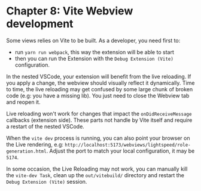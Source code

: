 # Chapter 8: Vite Webview development

Some views relies on Vite to be built. As a developer, you need first to:

- run `yarn run webpack`, this way the extension will be able to start
- then you can run the Extension with the `Debug Extension (Vite)`
  configuration.

In the nested VSCode, your extension will benefit from the live reloading. If
you apply a change, the webview should visually reflect it dynamically. Time to
time, the live reloading may get confused by some large chunk of broken code
(e.g: you have a missing lib). You just need to close the Webview tab and reopen
it.

Live reloading won't work for changes that impact the `onDidReceiveMessage`
callbacks (extension side). These parts not handle by Vite itself and require a
restart of the nested VSCode.

When the `vite dev` process is running, you can also point your browser on the
Live rendering, e.g:
`http://localhost:5173/webviews/lightspeed/role-generation.html`. Adjust the
port to match your local configuration, it may be `5174`.

In some occasion, the Live Reloading may not work, you can manually kill the
`vite-dev Task`, clean up the `out/vitebuild/` directory and restart the
`Debug Extension (Vite)` session.

